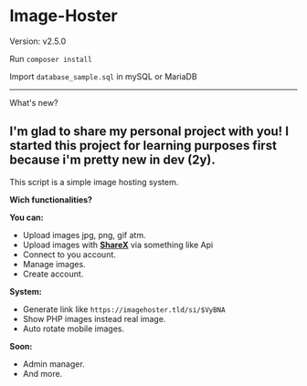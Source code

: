 # Image-Hoster
Version: v2.5.0

Run `composer install`

Import `database_sample.sql` in mySQL or MariaDB

-----
What's new?

I'm glad to share my personal project with you!
I started this project for learning purposes first because i'm pretty new in dev (2y).
-----
This script is a simple image hosting system.

**Wich functionalities?**

**You can:**
- Upload images jpg, png, gif atm.
- Upload images with **[ShareX](https://getsharex.com/)** via something like Api
- Connect to you account.
- Manage images.
- Create account.

**System:**
- Generate link like `https://imagehoster.tld/si/$VyBNA`
- Show PHP images instead real image.
- Auto rotate mobile images.

**Soon:**
- Admin manager.
- And more.
